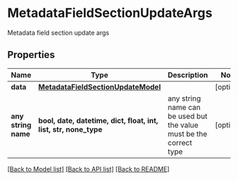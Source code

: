 # MetadataFieldSectionUpdateArgs

Metadata field section update args

## Properties
Name | Type | Description | Notes
------------ | ------------- | ------------- | -------------
**data** | [**MetadataFieldSectionUpdateModel**](MetadataFieldSectionUpdateModel.md) |  | [optional] 
**any string name** | **bool, date, datetime, dict, float, int, list, str, none_type** | any string name can be used but the value must be the correct type | [optional]

[[Back to Model list]](../README.md#documentation-for-models) [[Back to API list]](../README.md#documentation-for-api-endpoints) [[Back to README]](../README.md)



